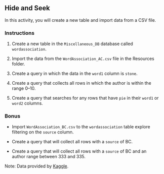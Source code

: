 ## Hide and Seek 

In this activity, you will create a new table and import data from a CSV file.

### Instructions

1. Create a new table in the `Miscellaneous_DB` database called `wordassociation`.

2. Import the data from the `WordAssociation_AC.csv` file in the Resources folder.

3. Create a query in which the data in the `word1` column is `stone`. 

4. Create a query that collects all rows in which the author is within the range 0–10.

5. Create a query that searches for any rows that have `pie` in their `word1` or `word2` columns.

### Bonus

* Import `WordAssociation_BC.csv` to the `wordassociation` table explore filtering on the `source` column.

* Create a query that will collect all rows with a `source` of BC.

* Create a query that will collect all rows with a `source` of BC and an author range between 333 and 335.

Note: Data provided by [Kaggle](https://www.kaggle.com/anneloes/wordgame/data#wordgame_20170721.csv).
